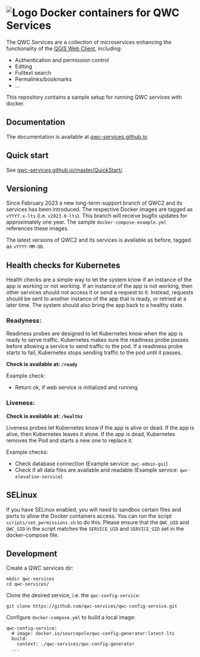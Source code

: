 ![Logo](https://github.com/qwc-services/qwc-docker/blob/master/volumes/qwc2/assets/img/qwc-logo.svg?raw=true) Docker containers for QWC Services
==================================

The QWC Services are a collection of microservices enhancing the functionality of the [QGIS Web Client](https://github.com/qgis/qwc2), including:

- Authentication and permission control
- Editing
- Fulltext search
- Permalinks/bookmarks
- ...

This repository contains a sample setup for running QWC services with docker.

Documentation
-------------

The documentation is available at [qwc-services.github.io](https://qwc-services.github.io/).

Quick start
-----------

See [qwc-services.github.io/master/QuickStart/](https://qwc-services.github.io/master/QuickStart/).

Versioning
----------

Since February 2023 a new long-term-support branch of QWC2 and its services has been introduced. The respective Docker images are tagged as `vYYYY.x-lts` (i.e. `v2023.0-lts`). This branch will receive bugfix updates for approximately one year. The sample `docker-compose-example.yml` references these images.

The latest versions of QWC2 and its services is available as before, tagged as `vYYYY-MM-DD`.

Health checks for Kubernetes
----------------------------

Health checks are a simple way to let the system know if an instance of the app is working or not working. If an instance of the app is not working, then other services should not access it or send a request to it. Instead, requests should be sent to another instance of the app that is ready, or retried at a later time. The system should also bring the app back to a healthy state.

### Readyness:

Readiness probes are designed to let Kubernetes know when the app is ready to serve traffic. Kubernetes makes sure the readiness probe passes before allowing a service to send traffic to the pod. If a readiness probe starts to fail, Kubernetes stops sending traffic to the pod until it passes.

**Check is available at: `/ready`**

Example check:

* Return ok, if web service is initialized and running

### Liveness:

**Check is available at: `/healthz`**

Liveness probes let Kubernetes know if the app is alive or dead. If the app is alive, then Kubernetes leaves it alone. If the app is dead, Kubernetes removes the Pod and starts a new one to replace it.

Example checks:

* Check database connection (Example service: `qwc-admin-gui`)
* Check if all data files are available and readable (Example service: `qwc-elevation-service`)

SELinux
-------

If you have SELinux enabled, you will need to sandbox certain files and ports to allow the Docker containers access. You can run the script `scripts/set_permissions.sh`
to do this. Please ensure that the `QWC_UID` and `QWC_GID` in the script matches the `SERVICE_UID` and `SERVICE_GID` set in the docker-compose file.


Development
-----------

Create a QWC services dir:

    mkdir qwc-services
    cd qwc-services/

Clone the desired service, i.e. the `qwc-config-service`:

    git clone https://github.com/qwc-services/qwc-config-service.git

Configure `docker-compose.yml` to build a local image:

    qwc-config-service:
      # image: docker.io/sourcepole/qwc-config-generator:latest-lts
      build:
        context: ./qwc-services/qwc-config-generator
      ...
